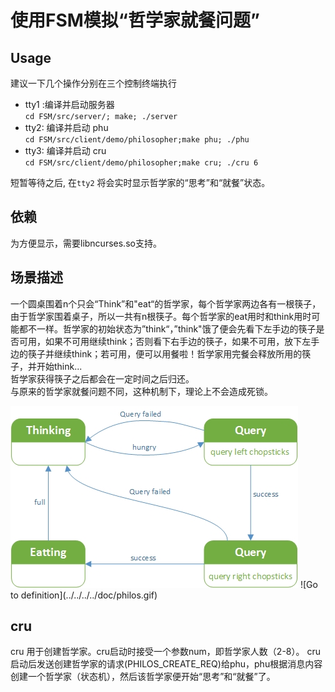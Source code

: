# 使用FSM模拟“哲学家就餐问题”

## Usage
建议一下几个操作分别在三个控制终端执行
  - tty1 :编译并启动服务器<br>
    `cd FSM/src/server/; make; ./server`
  - tty2: 编译并启动 phu<br>
    `cd FSM/src/client/demo/philosopher;make phu; ./phu`
  - tty3: 编译并启动 cru<br>
    `cd FSM/src/client/demo/philosopher;make cru; ./cru 6`

短暂等待之后, 在`tty2` 将会实时显示哲学家的“思考”和“就餐”状态。

## 依赖
   为方便显示，需要libncurses.so支持。
## 场景描述
<p>一个圆桌围着n个只会“Think”和"eat“的哲学家，每个哲学家两边各有一根筷子，由于哲学家围着桌子，所以一共有n根筷子。每个哲学家的eat用时和think用时可能都不一样。哲学家的初始状态为”think“，”think"饿了便会先看下左手边的筷子是否可用，如果不可用继续think；否则看下右手边的筷子，如果不可用，放下左手边的筷子并继续think；若可用，便可以用餐啦！哲学家用完餐会释放所用的筷子，并开始think...<br>
哲学家获得筷子之后都会在一定时间之后归还。<br> 
与原来的哲学家就餐问题不同，这种机制下，理论上不会造成死锁。</p>
<img src="../../../../doc/philosopher.jpg"/>
![Go to definition](../../../../doc/philos.gif)

## cru
cru 用于创建哲学家。cru启动时接受一个参数num，即哲学家人数（2-8）。
cru启动后发送创建哲学家的请求(PHILOS_CREATE_REQ)给phu，phu根据消息内容创建一个哲学家（状态机），然后该哲学家便开始“思考”和“就餐”了。
